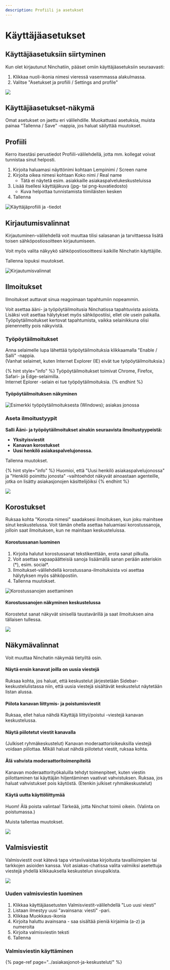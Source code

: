 ```yaml
---
description: Profiili ja asetukset
---
```


# Käyttäjäasetukset

## Käyttäjäasetuksiin siirtyminen <a id="kayttajaasetuksiin-siirtyminen"></a>

Kun olet kirjautunut Ninchatiin, pääset omiin käyttäjäasetuksiin seuraavasti:

1. Klikkaa nuoli-ikonia nimesi vieressä vasemmassa alakulmassa.
2. Valitse "Asetukset ja profiili / Settings and profile"

![](../.gitbook/assets/user-menu%20%281%29.png)

## Käyttäjäasetukset-näkymä <a id="kayttajaasetukset-nakyma"></a>

Omat asetukset on jaettu eri välilehdille. Muokattuasi asetuksia, muista painaa "Tallenna / Save" -nappia, jos haluat säilyttää muutokset.

## Profiili

Kerro itsestäsi perustiedot Profiili-välilehdellä, jotta mm. kollegat voivat tunnistaa sinut helposti.

1. Kirjoita haluamasi näyttönimi kohtaan Lempinimi / Screen name
2. Kirjoita oikea nimesi kohtaan Koko nimi / Real name
   * Tätä ei näytetä esim. asiakkaille asiakaspalvelukeskusteluissa
3. Lisää itsellesi käyttäjäkuva \(jpg- tai png-kuvatiedosto\)
   * Kuva helpottaa tunnistamista tiimiläisten kesken
4. Tallenna

![K&#xE4;ytt&#xE4;j&#xE4;profiili ja -tiedot](../.gitbook/assets/user-settings-profile%20%281%29.png)

## Kirjautumisvalinnat <a id="profiili"></a>

Kirjautuminen-välilehdellä voit muuttaa tilisi salasanan ja tarvittaessa lisätä toisen sähköpostiosoitteen kirjautumiseen. 

Voit myös valita näkyykö sähköpostiosoitteesi kaikille Ninchatin käyttäjille.

Tallenna lopuksi muutokset.

![Kirjautumisvalinnat](../.gitbook/assets/user-settings-authentication.png)



## Ilmoitukset

Ilmoitukset auttavat sinua reagoimaan tapahtumiin nopeammin.

Voit asettaa ääni- ja työpöytäilmoitusia Ninchatissa tapahtuvista asioista. Lisäksi voit asettaa hälytykset myös sähköpostiisi, ellet ole usein paikalla.  
Työpöytäilmoitukset kertovat tapahtumista, vaikka selainikkuna olisi pienennetty pois näkyvistä.

### Työpöytäilmoitukset

Anna selaimelle lupa lähettää työpöytäilmoituksia klikkaamalla "Enable / Salli" -nappia.  
\(Vanhat selaimet, kuten Internet Explorer \(IE\) eivät tue työpöytäilmoituksia.\)

{% hint style="info" %}
Työpöytäilmoitukset toimivat Chrome, Firefox, Safari- ja Edge-selaimilla.   
Internet Eplorer -selain ei tue työpöytäilmoituksia.
{% endhint %}

#### Työpöytäilmoituksen näkyminen

![Esimerkki ty&#xF6;p&#xF6;yt&#xE4;ilmoituksesta \(Windows\); asiakas jonossa](../.gitbook/assets/desktop-notification.png)

### Aseta ilmoitustyypit

**Salli Ääni- ja työpöytäilmoitukset ainakin seuraavista ilmoitustyypeistä:** 

* **Yksityisviestit**
* **Kanavan korostukset**
* **Uusi henkilö asiakaspalvelujonossa.**

Tallenna muutokset.

{% hint style="info" %}
Huomioi, että "Uusi henkilö asiakaspalvelujonossa" ja "Henkilö poimittu jonosta" -vaihtoehdot näkyvät ainoastaan agenteille, jotka on lisätty asiakasjonojen käsittelijöiksi
{% endhint %}

![](../.gitbook/assets/user-settings-notifications.png)

## Korostukset

Ruksaa kohta "Korosta nimesi" saadaksesi ilmoituksen, kun joku mainitsee sinut keskustelussa. Voit tämän ohella asettaa haluamiasi korostussanoja, jolloin saat ilmoituksen, kun ne mainitaan keskusteluissa. 

#### **Korostussanan luominen**

1. Kirjoita halutut korostussanat tekstikenttään, erota sanat pilkulla.
2. Voit asettaa vapaapäätteisiä sanoja lisäämällä sanan perään asteriskin \(\*\), esim. social\*.
3. Ilmoitukset-välilehdellä korostussana-ilmoituksista voi asettaa hälytyksen myös sähköpostiin.
4. Tallenna muutokset.

![Korostussanojen asettaminen](../.gitbook/assets/user-settings-highlights%20%281%29.png)

#### **Korostussanojen näkyminen keskustelussa**

Korostetut sanat näkyvät sinisellä taustavärillä ja saat ilmoituksen aina tällaisen tullessa.

![](../.gitbook/assets/highlights%20%281%29.png)

## Näkymävalinnat

Voit muuttaa Ninchatin näkymää tietyiltä osin.

#### Näytä ensin kanavat joilla on uusia viestejä

Ruksaa kohta, jos haluat, että keskustelut järjestetään Sidebar-keskustelulistassa niin, että uusia viestejä sisältävät keskustelut näytetään listan alussa.

#### Piilota kanavan liittymis- ja poistumisviestit

Ruksaa, ellet halua nähdä Käyttäjä liittyi/poistui -viestejä kanavan keskustelussa.

#### Näytä piilotetut viestit kanavalla

\(Julkiset ryhmäkeskustelut\) Kanavan moderaattorioikeuksilla viestejä voidaan piilottaa. Mikäli haluat nähdä piilotetut viestit, ruksaa kohta.

#### Älä vahvista moderaattoritoimenpiteitä

Kanavan moderaattorityökaluilla tehdyt toimenpiteet, kuten viestin piilottaminen tai käyttäjän hiljentäminen vaativat vahvistuksen. Ruksaa, jos haluat vahvistukset pois käytöstä. \(Etenkin julkiset ryhmäkeskustelut\)

#### Käytä uutta käyttöliittymää

 Huom! Älä poista valintaa! Tärkeää, jotta Ninchat toimii oikein. \(Valinta on poistumassa.\)

Muista tallentaa muutokset.

![](../.gitbook/assets/user-settings-view%20%281%29.png)



## Valmisviestit

Valmisviestit ovat kätevä tapa virtaviivaistaa kirjoitusta tavallisimpien tai tarkkojen asioiden kanssa. Voit asiakas-chatissa valita valmiiksi asetettuja viestejä yhdellä klikkauksella keskustelun sivupalkista.

![](../.gitbook/assets/user-settings-canned-msgs.png)

### Uuden valmisviestin luominen

1. Klikkaa käyttäjäasetusten Valmisviestit-välilehdellä "Luo uusi viesti"
2. Listaan ilmestyy uusi "avainsana: viesti" -pari.
3. Klikkaa Muokkaus-ikonia 
4. Kirjoita haluttu avainsana - saa sisältää pieniä kirjaimia \(a-z\) ja numeroita
5. Kirjoita valmisviestin teksti
6. Tallenna

### Valmisviestin käyttäminen

{% page-ref page="../asiakasjonot-ja-keskustelut/" %}



